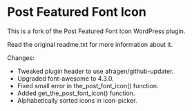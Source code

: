 Post Featured Font Icon
=======================

This is a fork of the Post Featured Font Icon WordPress plugin.

Read the original readme.txt for more information about it.

Changes:
* Tweaked plugin header to use afragen/github-updater.
* Upgraded font-awesome to 4.3.0.
* Fixed small error in the_post_font_icon() function.
* Added get_the_post_font_icon() function.
* Alphabetically sorted icons in icon-picker.
